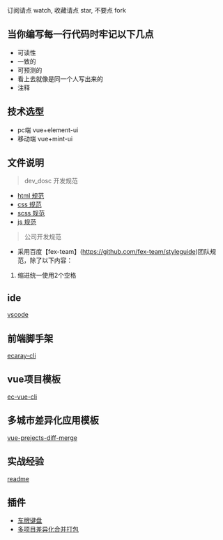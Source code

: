 订阅请点 watch, 收藏请点 star, 不要点 fork

## 当你编写每一行代码时牢记以下几点

* 可读性
* 一致的
* 可预测的
* 看上去就像是同一个人写出来的
* 注释

## 技术选型
* pc端 vue+element-ui
* 移动端 vue+mint-ui

## 文件说明

> dev_dosc 开发规范

* [html 规范](https://github.com/wqb2017/ecaray_web/blob/master/dev-dosc/html.md)
* [css 规范](https://github.com/wqb2017/ecaray_web/blob/master/dev-dosc/css.md)
* [scss 规范](https://github.com/wqb2017/ecaray_web/blob/master/dev-dosc/scss.md)
* [js 规范](https://github.com/wqb2017/ecaray_web/blob/master/dev-dosc/js.md)

> 公司开发规范
* 采用百度【fex-team】(https://github.com/fex-team/styleguide)团队规范，除了以下内容：
1. 缩进统一使用2个空格

## ide
[vscode](https://github.com/wqb2017/vscode-plugins)

## 前端脚手架
[ecaray-cli](https://github.com/wqb2017/ecaray-cli)

## vue项目模板
[ec-vue-cli](https://github.com/wqb2017/ec-vue-cli)

## 多城市差异化应用模板
[vue-prejects-diff-merge](https://github.com/wqb2017/vue-prejects-diff-merge)

## 实战经验
[readme](https://github.com/wqb2017/blog/tree/master/readme)

## 插件
* [车牌键盘](https://github.com/liaoyinglong/plate-number-input)
* [多项目差异化合并打包](https://github.com/wqb2017/projects-merge)

